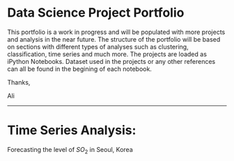 # Data Science Project Portfolio

This portfolio is a work in progress and will be populated with more projects and analysis in the near future. The structure of the portfolio will be based on sections with different types of analyses such as clustering, classification, time series and much more. The projects are loaded as iPython Notebooks. Dataset used in the projects or any other references can all be found in the begining of each notebook.

Thanks,

Ali

--------------------

# Time Series Analysis:
Forecasting the level of $SO_{2}$ in Seoul, Korea
